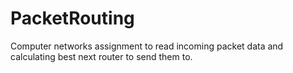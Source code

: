 # PacketRouting
Computer networks assignment to read incoming packet data and calculating best next router to send them to.
